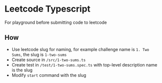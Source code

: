 # Leetcode Typescript
For playground before submitting code to leetcode

## How
- Use leetcode slug for naming, for example challenge name is `1. Two Sums`, the slug is `1-two-sums`
- Create source in `/src/1-two-sums.ts`
- Create test in `/test/1-two-sums.spec.ts` with top-level description name is the slug
- Modify `start` command with the slug